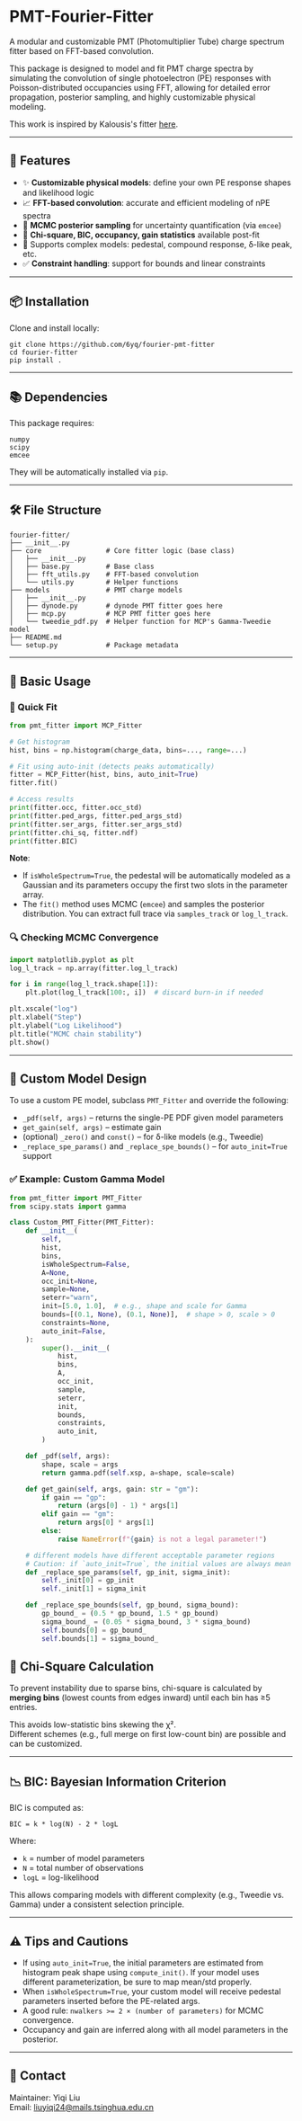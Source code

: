 # PMT-Fourier-Fitter

A modular and customizable PMT (Photomultiplier Tube) charge spectrum fitter based on FFT-based convolution.

This package is designed to model and fit PMT charge spectra by simulating the convolution of single photoelectron (PE) responses with Poisson-distributed occupancies using FFT, allowing for detailed error propagation, posterior sampling, and highly customizable physical modeling.

This work is inspired by Kalousis's fitter [here](https://github.com/kalousis/PMTCalib/).

---

## 🔧 Features

- ✨ **Customizable physical models**: define your own PE response shapes and likelihood logic
- 📈 **FFT-based convolution**: accurate and efficient modeling of nPE spectra
- 🧮 **MCMC posterior sampling** for uncertainty quantification (via `emcee`)
- 📏 **Chi-square, BIC, occupancy, gain statistics** available post-fit
- 🧩 Supports complex models: pedestal, compound response, δ-like peak, etc.
- ✅ **Constraint handling**: support for bounds and linear constraints

---

## 📦 Installation

Clone and install locally:

```
git clone https://github.com/6yq/fourier-pmt-fitter
cd fourier-fitter
pip install .
```

---

## 📚 Dependencies

This package requires:

```
numpy
scipy
emcee
```

They will be automatically installed via `pip`.

---

## 🛠 File Structure

```
fourier-fitter/
├── __init__.py
├── core                # Core fitter logic (base class)
│   ├── __init__.py
│   ├── base.py         # Base class
│   ├── fft_utils.py    # FFT-based convolution
│   └── utils.py        # Helper functions
├── models              # PMT charge models
│   ├── __init__.py
│   ├── dynode.py       # dynode PMT fitter goes here
│   ├── mcp.py          # MCP PMT fitter goes here
│   └── tweedie_pdf.py  # Helper function for MCP's Gamma-Tweedie model
├── README.md
└── setup.py            # Package metadata  
```

---

## 🚀 Basic Usage

### 🔧 Quick Fit

```python
from pmt_fitter import MCP_Fitter

# Get histogram
hist, bins = np.histogram(charge_data, bins=..., range=...)

# Fit using auto-init (detects peaks automatically)
fitter = MCP_Fitter(hist, bins, auto_init=True)
fitter.fit()

# Access results
print(fitter.occ, fitter.occ_std)
print(fitter.ped_args, fitter.ped_args_std)
print(fitter.ser_args, fitter.ser_args_std)
print(fitter.chi_sq, fitter.ndf)
print(fitter.BIC)
```

**Note**:
- If `isWholeSpectrum=True`, the pedestal will be automatically modeled as a Gaussian and its parameters occupy the first two slots in the parameter array.
- The `fit()` method uses MCMC (`emcee`) and samples the posterior distribution. You can extract full trace via `samples_track` or `log_l_track`.

### 🔍 Checking MCMC Convergence

```python
import matplotlib.pyplot as plt
log_l_track = np.array(fitter.log_l_track)

for i in range(log_l_track.shape[1]):
    plt.plot(log_l_track[100:, i])  # discard burn-in if needed

plt.xscale("log")
plt.xlabel("Step")
plt.ylabel("Log Likelihood")
plt.title("MCMC chain stability")
plt.show()
```

---

## 🧩 Custom Model Design

To use a custom PE model, subclass `PMT_Fitter` and override the following:

- `_pdf(self, args)` – returns the single-PE PDF given model parameters
- `get_gain(self, args)` – estimate gain
- (optional) `_zero()` and `const()` – for δ-like models (e.g., Tweedie)
- `_replace_spe_params()` and `_replace_spe_bounds()` – for `auto_init=True` support

### ✅ Example: Custom Gamma Model

```python
from pmt_fitter import PMT_Fitter
from scipy.stats import gamma

class Custom_PMT_Fitter(PMT_Fitter):
    def __init__(
        self,
        hist,
        bins,
        isWholeSpectrum=False,
        A=None,
        occ_init=None,
        sample=None,
        seterr="warn",
        init=[5.0, 1.0],  # e.g., shape and scale for Gamma
        bounds=[(0.1, None), (0.1, None)],  # shape > 0, scale > 0
        constraints=None,
        auto_init=False,
    ):
        super().__init__(
            hist,
            bins,
            A,
            occ_init,
            sample,
            seterr,
            init,
            bounds,
            constraints,
            auto_init,
        )

    def _pdf(self, args):
        shape, scale = args
        return gamma.pdf(self.xsp, a=shape, scale=scale)

    def get_gain(self, args, gain: str = "gm"):
        if gain == "gp":
            return (args[0] - 1) * args[1]
        elif gain == "gm":
            return args[0] * args[1]
        else:
            raise NameError(f"{gain} is not a legal parameter!")

    # different models have different acceptable parameter regions
    # Caution: if `auto_init=True`, the initial values are always mean and std of the peaks
    def _replace_spe_params(self, gp_init, sigma_init):
        self._init[0] = gp_init
        self._init[1] = sigma_init

    def _replace_spe_bounds(self, gp_bound, sigma_bound):
        gp_bound_ = (0.5 * gp_bound, 1.5 * gp_bound)
        sigma_bound_ = (0.05 * sigma_bound, 3 * sigma_bound)
        self.bounds[0] = gp_bound_
        self.bounds[1] = sigma_bound_
```

## 📏 Chi-Square Calculation

To prevent instability due to sparse bins, chi-square is calculated by **merging bins** (lowest counts from edges inward) until each bin has ≥5 entries.

This avoids low-statistic bins skewing the χ².  
Different schemes (e.g., full merge on first low-count bin) are possible and can be customized.

---

## 📉 BIC: Bayesian Information Criterion

BIC is computed as:

```
BIC = k * log(N) - 2 * logL
```

Where:
- `k` = number of model parameters
- `N` = total number of observations
- `logL` = log-likelihood

This allows comparing models with different complexity (e.g., Tweedie vs. Gamma) under a consistent selection principle.

---

## ⚠ Tips and Cautions

- If using `auto_init=True`, the initial parameters are estimated from histogram peak shape using `compute_init()`. If your model uses different parameterization, be sure to map mean/std properly.
- When `isWholeSpectrum=True`, your custom model will receive pedestal parameters inserted before the PE-related args.
- A good rule: `nwalkers >= 2 × (number of parameters)` for MCMC convergence.
- Occupancy and gain are inferred along with all model parameters in the posterior.

---

## 📩 Contact

Maintainer: Yiqi Liu  
Email: liuyiqi24@mails.tsinghua.edu.cn

